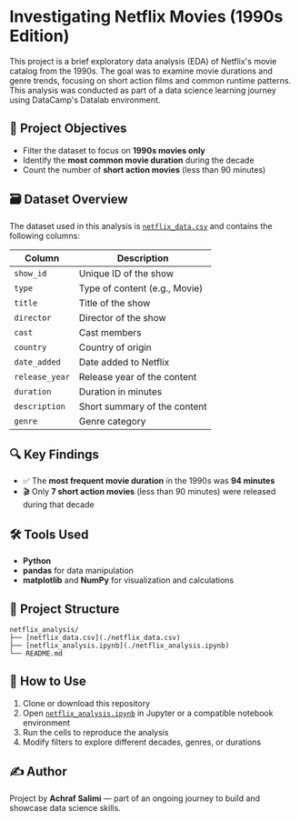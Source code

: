 # Investigating Netflix Movies (1990s Edition)

This project is a brief exploratory data analysis (EDA) of Netflix's movie catalog from the 1990s. The goal was to examine movie durations and genre trends, focusing on short action films and common runtime patterns. This analysis was conducted as part of a data science learning journey using DataCamp's Datalab environment.

## 🎯 Project Objectives

- Filter the dataset to focus on **1990s movies only**
- Identify the **most common movie duration** during the decade
- Count the number of **short action movies** (less than 90 minutes)

## 🗃️ Dataset Overview

The dataset used in this analysis is [`netflix_data.csv`](./netflix_data.csv) and contains the following columns:

| Column         | Description                        |
|----------------|------------------------------------|
| `show_id`      | Unique ID of the show              |
| `type`         | Type of content (e.g., Movie)      |
| `title`        | Title of the show                  |
| `director`     | Director of the show               |
| `cast`         | Cast members                       |
| `country`      | Country of origin                  |
| `date_added`   | Date added to Netflix              |
| `release_year` | Release year of the content        |
| `duration`     | Duration in minutes                |
| `description`  | Short summary of the content       |
| `genre`        | Genre category                     |

## 🔍 Key Findings

- ✅ The **most frequent movie duration** in the 1990s was **94 minutes**
- 🎬 Only **7 short action movies** (less than 90 minutes) were released during that decade

## 🛠️ Tools Used

- **Python**
- **pandas** for data manipulation
- **matplotlib** and **NumPy** for visualization and calculations

## 📁 Project Structure

```
netflix_analysis/
├── [netflix_data.csv](./netflix_data.csv)
├── [netflix_analysis.ipynb](./netflix_analysis.ipynb)
└── README.md
```

## 📌 How to Use

1. Clone or download this repository
2. Open [`netflix_analysis.ipynb`](./netflix_analysis.ipynb) in Jupyter or a compatible notebook environment
3. Run the cells to reproduce the analysis
4. Modify filters to explore different decades, genres, or durations

## ✍️ Author

Project by **Achraf Salimi** — part of an ongoing journey to build and showcase data science skills.
